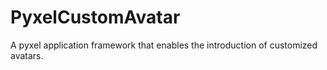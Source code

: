 # PyxelCustomAvatar
A pyxel application framework that enables the introduction of customized avatars.
